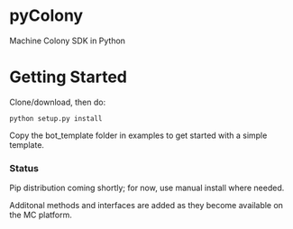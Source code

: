 # pyColony
Machine Colony SDK in Python

# Getting Started
Clone/download, then do:
```
python setup.py install
```

Copy the bot_template folder in examples to get started with a simple template.

### Status

Pip distribution coming shortly; for now, use manual install where needed.

Additonal methods and interfaces are added as they become available on the MC platform.
